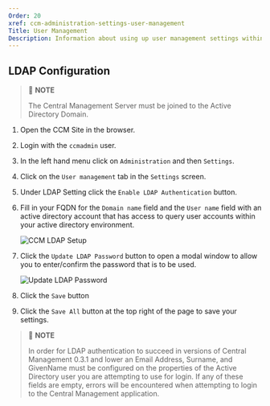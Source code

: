 ```yaml
---
Order: 20
xref: ccm-administration-settings-user-management
Title: User Management
Description: Information about using up user management settings within the Administration Settings screen.
---
```


## LDAP Configuration

> :memo: **NOTE**
>
> The Central Management Server must be joined to the Active Directory Domain.

1. Open the CCM Site in the browser.
1. Login with the `ccmadmin` user.
1. In the left hand menu click on `Administration` and then `Settings`.
1. Click on the `User management` tab in the `Settings` screen.
1. Under LDAP Setting click the `Enable LDAP Authentication` button.
1. Fill in your FQDN for the `Domain name` field and the `User name` field with an active directory account that has access to query user accounts within your active directory environment.

    ![CCM LDAP Setup](/assets/images/features/ccm/ccm_ldap_setup.png)

1. Click the `Update LDAP Password` button to open a modal window to allow you to enter/confirm the password that is to be used.

    ![Update LDAP Password](/assets/images/features/ccm/update_ldap_password.png)

1. Click the `Save` button
1. Click the `Save All` button at the top right of the page to save your settings.

> :memo: **NOTE**
>
> In order for LDAP authentication to succeed in versions of Central Management 0.3.1 and lower
> an Email Address, Surname, and GivenName must be configured on the properties of the Active Directory user you are
> attempting to use for login. If any of these fields are empty, errors will be encountered when attempting to login
> to the Central Management application.